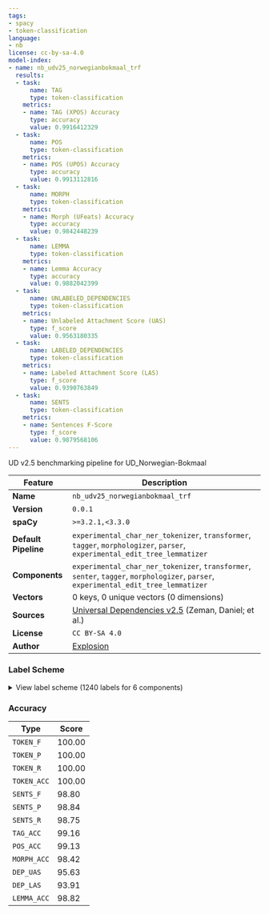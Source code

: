 ```yaml
---
tags:
- spacy
- token-classification
language:
- nb
license: cc-by-sa-4.0
model-index:
- name: nb_udv25_norwegianbokmaal_trf
  results:
  - task:
      name: TAG
      type: token-classification
    metrics:
    - name: TAG (XPOS) Accuracy
      type: accuracy
      value: 0.9916412329
  - task:
      name: POS
      type: token-classification
    metrics:
    - name: POS (UPOS) Accuracy
      type: accuracy
      value: 0.9913112816
  - task:
      name: MORPH
      type: token-classification
    metrics:
    - name: Morph (UFeats) Accuracy
      type: accuracy
      value: 0.9842448239
  - task:
      name: LEMMA
      type: token-classification
    metrics:
    - name: Lemma Accuracy
      type: accuracy
      value: 0.9882042399
  - task:
      name: UNLABELED_DEPENDENCIES
      type: token-classification
    metrics:
    - name: Unlabeled Attachment Score (UAS)
      type: f_score
      value: 0.9563180335
  - task:
      name: LABELED_DEPENDENCIES
      type: token-classification
    metrics:
    - name: Labeled Attachment Score (LAS)
      type: f_score
      value: 0.9390763849
  - task:
      name: SENTS
      type: token-classification
    metrics:
    - name: Sentences F-Score
      type: f_score
      value: 0.9879568106
---
```

UD v2.5 benchmarking pipeline for UD_Norwegian-Bokmaal

| Feature | Description |
| --- | --- |
| **Name** | `nb_udv25_norwegianbokmaal_trf` |
| **Version** | `0.0.1` |
| **spaCy** | `>=3.2.1,<3.3.0` |
| **Default Pipeline** | `experimental_char_ner_tokenizer`, `transformer`, `tagger`, `morphologizer`, `parser`, `experimental_edit_tree_lemmatizer` |
| **Components** | `experimental_char_ner_tokenizer`, `transformer`, `senter`, `tagger`, `morphologizer`, `parser`, `experimental_edit_tree_lemmatizer` |
| **Vectors** | 0 keys, 0 unique vectors (0 dimensions) |
| **Sources** | [Universal Dependencies v2.5](https://lindat.mff.cuni.cz/repository/xmlui/handle/11234/1-3105) (Zeman, Daniel; et al.) |
| **License** | `CC BY-SA 4.0` |
| **Author** | [Explosion](https://explosion.ai) |

### Label Scheme

<details>

<summary>View label scheme (1240 labels for 6 components)</summary>

| Component | Labels |
| --- | --- |
| **`experimental_char_ner_tokenizer`** | `TOKEN` |
| **`senter`** | `I`, `S` |
| **`tagger`** | `ADJ`, `ADP`, `ADV`, `AUX`, `CCONJ`, `DET`, `INTJ`, `NOUN`, `NUM`, `PART`, `PRON`, `PROPN`, `PUNCT`, `SCONJ`, `SYM`, `VERB`, `X` |
| **`morphologizer`** | `Definite=Ind\|Gender=Neut\|Number=Sing\|POS=NOUN`, `POS=CCONJ`, `Definite=Ind\|Gender=Masc\|Number=Sing\|POS=NOUN`, `POS=SCONJ`, `Definite=Def\|Gender=Masc\|Number=Sing\|POS=NOUN`, `Definite=Ind\|Gender=Neut\|Number=Plur\|POS=NOUN`, `POS=PUNCT`, `Mood=Ind\|POS=VERB\|Tense=Past\|VerbForm=Fin`, `POS=ADP`, `Gender=Masc\|Number=Sing\|POS=DET\|PronType=Dem`, `Definite=Def\|Degree=Pos\|Number=Sing\|POS=ADJ`, `POS=PROPN`, `POS=X`, `Mood=Ind\|POS=VERB\|Tense=Pres\|VerbForm=Fin`, `Definite=Def\|Gender=Neut\|Number=Sing\|POS=NOUN`, `POS=PRON\|PronType=Rel`, `Mood=Ind\|POS=AUX\|Tense=Pres\|VerbForm=Fin`, `Definite=Ind\|Gender=Neut\|Number=Sing\|POS=ADJ\|VerbForm=Part`, `Definite=Ind\|Degree=Pos\|Number=Sing\|POS=ADJ`, `Definite=Ind\|Gender=Fem\|Number=Sing\|POS=NOUN`, `Number=Plur\|POS=ADJ\|VerbForm=Part`, `Definite=Ind\|Gender=Fem\|Number=Plur\|POS=NOUN`, `POS=ADV`, `Gender=Neut\|Number=Sing\|POS=PRON\|Person=3\|PronType=Prs`, `Definite=Ind\|Number=Sing\|POS=ADJ\|VerbForm=Part`, `POS=VERB\|VerbForm=Part`, `Definite=Ind\|Gender=Masc\|Number=Plur\|POS=NOUN`, `Definite=Ind\|Degree=Pos\|Gender=Neut\|Number=Sing\|POS=ADJ`, `Degree=Pos\|Number=Plur\|POS=ADJ`, `NumType=Card\|Number=Plur\|POS=NUM`, `Definite=Def\|Gender=Masc\|Number=Plur\|POS=NOUN`, `Case=Acc\|POS=PRON\|PronType=Prs\|Reflex=Yes`, `Case=Gen\|Definite=Ind\|Gender=Neut\|Number=Sing\|POS=NOUN`, `POS=PART`, `POS=VERB\|VerbForm=Inf`, `Case=Nom\|Number=Plur\|POS=PRON\|Person=3\|PronType=Prs`, `Mood=Ind\|POS=AUX\|Tense=Past\|VerbForm=Fin`, `Gender=Fem\|POS=PROPN`, `POS=NOUN`, `Gender=Masc\|POS=PROPN`, `Gender=Neut\|Number=Sing\|POS=DET\|PronType=Dem`, `Gender=Masc\|Number=Sing\|POS=DET\|PronType=Art`, `Case=Gen\|Definite=Def\|Gender=Masc\|Number=Sing\|POS=NOUN`, `Abbr=Yes\|POS=PROPN`, `POS=PART\|Polarity=Neg`, `Number=Plur\|POS=PRON\|Poss=Yes\|PronType=Prs`, `Case=Gen\|Definite=Ind\|Gender=Neut\|Number=Plur\|POS=NOUN`, `Case=Gen\|POS=PROPN`, `Gender=Fem\|Number=Sing\|POS=DET\|PronType=Dem`, `Gender=Masc\|Number=Sing\|POS=PRON\|Poss=Yes\|PronType=Prs`, `Definite=Def\|Degree=Sup\|POS=ADJ`, `Case=Gen\|Gender=Fem\|POS=PROPN`, `Number=Plur\|POS=DET\|PronType=Dem`, `Case=Gen\|Definite=Def\|Gender=Neut\|Number=Sing\|POS=NOUN`, `Definite=Ind\|Degree=Sup\|POS=ADJ`, `Definite=Def\|Gender=Fem\|Number=Plur\|POS=NOUN`, `Gender=Neut\|POS=PROPN`, `Number=Plur\|POS=DET\|PronType=Int`, `Definite=Def\|Gender=Neut\|Number=Plur\|POS=NOUN`, `Definite=Def\|POS=DET\|PronType=Dem`, `Gender=Neut\|Number=Sing\|POS=DET\|PronType=Art`, `Mood=Ind\|POS=VERB\|Tense=Pres\|VerbForm=Fin\|Voice=Pass`, `Abbr=Yes\|Case=Gen\|POS=PROPN`, `Animacy=Hum\|Case=Nom\|Gender=Masc\|Number=Sing\|POS=PRON\|Person=3\|PronType=Prs`, `Degree=Cmp\|POS=ADJ`, `POS=ADJ\|VerbForm=Part`, `Gender=Neut\|Number=Sing\|POS=PRON\|Poss=Yes\|PronType=Prs`, `Abbr=Yes\|POS=ADP`, `Definite=Ind\|Gender=Neut\|Number=Sing\|POS=DET\|PronType=Prs`, `Case=Gen\|Definite=Def\|Gender=Neut\|Number=Plur\|POS=NOUN`, `POS=AUX\|VerbForm=Part`, `POS=PRON\|PronType=Int`, `Gender=Fem\|Number=Sing\|POS=PRON\|Poss=Yes\|PronType=Prs`, `Number=Plur\|POS=PRON\|Person=3\|PronType=Ind,Prs`, `Number=Plur\|POS=DET\|PronType=Ind`, `Degree=Pos\|POS=ADJ`, `Animacy=Hum\|Case=Nom\|Number=Plur\|POS=PRON\|Person=1\|PronType=Prs`, `POS=VERB\|VerbForm=Inf\|Voice=Pass`, `Definite=Ind\|Gender=Fem\|Number=Sing\|POS=DET\|PronType=Dem`, `Gender=Neut\|Number=Sing\|POS=DET\|PronType=Ind`, `Animacy=Hum\|Case=Acc\|Gender=Masc\|Number=Sing\|POS=PRON\|Person=3\|PronType=Prs`, `Animacy=Hum\|Case=Nom\|Number=Sing\|POS=PRON\|Person=1\|PronType=Prs`, `Number=Plur\|POS=DET\|Polarity=Neg\|PronType=Neg`, `NumType=Card\|POS=NUM`, `Gender=Masc\|Number=Sing\|POS=DET\|PronType=Ind`, `POS=DET\|PronType=Prs`, `Gender=Fem\|Number=Sing\|POS=DET\|PronType=Ind`, `Case=Gen\|Gender=Neut\|POS=PROPN`, `Gender=Masc\|Number=Sing\|POS=DET\|Polarity=Neg\|PronType=Neg`, `Definite=Def\|Number=Sing\|POS=ADJ\|VerbForm=Part`, `Gender=Fem,Masc\|Number=Sing\|POS=PRON\|Person=3\|PronType=Prs`, `POS=AUX\|VerbForm=Inf`, `Case=Acc\|Number=Plur\|POS=PRON\|Person=3\|PronType=Prs`, `Case=Gen\|Degree=Pos\|Number=Plur\|POS=ADJ`, `Number=Plur\|POS=DET\|PronType=Tot`, `Case=Gen\|Gender=Masc\|Number=Sing\|POS=DET\|PronType=Dem`, `Number=Plur\|POS=DET\|PronType=Prs`, `POS=SYM`, `Gender=Neut\|NumType=Card\|Number=Sing\|POS=NUM`, `Animacy=Hum\|Case=Nom\|Number=Sing\|POS=PRON\|PronType=Prs`, `Definite=Ind\|Gender=Masc\|Number=Sing\|POS=DET\|PronType=Prs`, `Case=Gen\|Definite=Ind\|Gender=Masc\|Number=Sing\|POS=NOUN`, `Abbr=Yes\|POS=ADV`, `Definite=Ind\|Gender=Neut\|Number=Sing\|POS=DET\|PronType=Dem`, `Gender=Masc\|Number=Sing\|POS=DET\|PronType=Tot`, `Definite=Def\|POS=DET\|PronType=Prs`, `Animacy=Hum\|Case=Nom\|Gender=Fem\|Number=Sing\|POS=PRON\|Person=3\|PronType=Prs`, `Gender=Neut\|POS=NOUN`, `Gender=Neut\|Number=Sing\|POS=DET\|PronType=Int`, `Definite=Def\|NumType=Card\|POS=NUM`, `Mood=Imp\|POS=VERB\|VerbForm=Fin`, `Definite=Ind\|Number=Plur\|POS=NOUN`, `Gender=Neut\|Number=Sing\|POS=DET\|PronType=Tot`, `Gender=Fem\|Number=Sing\|POS=DET\|PronType=Tot`, `Animacy=Hum\|Case=Acc\|Number=Plur\|POS=PRON\|Person=1\|PronType=Prs`, `Gender=Fem,Masc\|Number=Sing\|POS=PRON\|Person=3\|Polarity=Neg\|PronType=Neg,Prs`, `Number=Plur\|POS=PRON\|Person=3\|Polarity=Neg\|PronType=Neg,Prs`, `Definite=Def\|NumType=Card\|Number=Sing\|POS=NUM`, `Gender=Masc\|NumType=Card\|Number=Sing\|POS=NUM`, `Definite=Ind\|Gender=Masc\|Number=Sing\|POS=DET\|PronType=Dem`, `Case=Gen\|Definite=Def\|Gender=Fem\|Number=Plur\|POS=NOUN`, `Case=Gen\|Gender=Neut\|Number=Sing\|POS=DET\|PronType=Dem`, `Animacy=Hum\|Number=Sing\|POS=PRON\|PronType=Art,Prs`, `Mood=Imp\|POS=AUX\|VerbForm=Fin`, `Number=Plur\|POS=PRON\|Person=3\|PronType=Prs,Tot`, `Number=Plur\|POS=ADJ`, `Gender=Masc\|POS=NOUN`, `Abbr=Yes\|POS=NOUN`, `Case=Gen\|Definite=Ind\|Gender=Masc\|Number=Plur\|POS=NOUN`, `Gender=Neut\|Number=Sing\|POS=PRON\|Person=3\|PronType=Ind,Prs`, `POS=INTJ`, `Animacy=Hum\|Case=Nom\|Number=Sing\|POS=PRON\|Person=2\|PronType=Prs`, `Animacy=Hum\|Case=Acc\|Number=Sing\|POS=PRON\|Person=1\|PronType=Prs`, `Case=Gen\|Definite=Def\|Gender=Masc\|Number=Plur\|POS=NOUN`, `POS=ADJ`, `Animacy=Hum\|Case=Acc\|Gender=Fem\|Number=Sing\|POS=PRON\|Person=3\|PronType=Prs`, `Animacy=Hum\|Case=Acc\|Number=Sing\|POS=PRON\|Person=2\|PronType=Prs`, `Definite=Def\|Gender=Fem\|Number=Sing\|POS=NOUN`, `Number=Sing\|POS=PRON\|Polarity=Neg\|PronType=Neg`, `Case=Gen\|POS=NOUN`, `Definite=Ind\|Number=Sing\|POS=ADJ`, `Case=Gen\|Gender=Masc\|POS=PROPN`, `Animacy=Hum\|Number=Plur\|POS=PRON\|PronType=Rcp`, `Case=Gen\|Definite=Ind\|Gender=Fem\|Number=Sing\|POS=NOUN`, `Number=Plur\|POS=PRON\|Person=3\|PronType=Prs`, `Gender=Fem,Masc\|Number=Sing\|POS=PRON\|Person=3\|PronType=Ind,Prs`, `Definite=Ind\|Gender=Fem\|Number=Sing\|POS=DET\|PronType=Prs`, `Case=Gen\|Definite=Def\|Gender=Fem\|Number=Sing\|POS=NOUN`, `Gender=Fem\|Number=Sing\|POS=DET\|PronType=Art`, `Case=Gen\|Definite=Def\|Degree=Pos\|Number=Sing\|POS=ADJ`, `Gender=Masc\|Number=Sing\|POS=DET\|PronType=Int`, `NumType=Card\|Number=Sing\|POS=NUM`, `Animacy=Hum\|Case=Acc\|Number=Plur\|POS=PRON\|Person=2\|PronType=Prs`, `Animacy=Hum\|Case=Nom\|Number=Plur\|POS=PRON\|Person=2\|PronType=Prs`, `Case=Gen\|Definite=Ind\|Degree=Pos\|Gender=Neut\|Number=Sing\|POS=ADJ`, `Degree=Sup\|POS=ADJ`, `Animacy=Hum\|POS=PRON\|PronType=Int`, `POS=DET\|PronType=Ind`, `Definite=Def\|Number=Sing\|POS=DET\|PronType=Dem`, `Gender=Fem\|POS=NOUN`, `Case=Gen\|Number=Plur\|POS=DET\|PronType=Dem`, `Gender=Fem,Masc\|Number=Sing\|POS=PRON\|Person=3\|PronType=Prs,Tot`, `Case=Gen\|Definite=Ind\|Gender=Fem\|Number=Plur\|POS=NOUN`, `Gender=Neut\|Number=Sing\|POS=DET\|Polarity=Neg\|PronType=Neg`, `Number=Plur\|POS=NOUN`, `POS=PRON\|PronType=Prs`, `Case=Gen\|Definite=Ind\|Degree=Pos\|Number=Sing\|POS=ADJ`, `Definite=Ind\|Number=Sing\|POS=VERB\|VerbForm=Part`, `Case=Gen\|Definite=Def\|Number=Sing\|POS=ADJ\|VerbForm=Part`, `Mood=Ind\|POS=VERB\|Tense=Past\|VerbForm=Fin\|Voice=Pass`, `Gender=Neut\|Number=Sing\|POS=DET\|PronType=Dem,Ind`, `Animacy=Hum\|POS=PRON\|Poss=Yes\|PronType=Int`, `Abbr=Yes\|POS=ADJ`, `Case=Gen\|Gender=Masc\|Number=Sing\|POS=DET\|PronType=Art`, `Abbr=Yes\|Definite=Def,Ind\|Gender=Masc\|Number=Sing\|POS=NOUN`, `Case=Gen\|Gender=Fem\|Number=Sing\|POS=DET\|PronType=Dem`, `Number=Plur\|POS=PRON\|Poss=Yes\|PronType=Rcp`, `Definite=Ind\|Degree=Pos\|POS=ADJ`, `Number=Plur\|POS=DET\|PronType=Art`, `Case=Gen\|NumType=Card\|Number=Plur\|POS=NUM`, `Abbr=Yes\|Definite=Def,Ind\|Gender=Neut\|Number=Plur,Sing\|POS=NOUN`, `Case=Gen\|Number=Plur\|POS=DET\|PronType=Tot`, `Abbr=Yes\|Definite=Def,Ind\|Gender=Masc\|Number=Plur,Sing\|POS=NOUN`, `Gender=Fem\|Number=Sing\|POS=DET\|PronType=Int`, `Definite=Ind\|Gender=Neut\|Number=Sing\|POS=ADJ`, `Case=Gen\|Definite=Ind\|Gender=Masc\|Number=Sing\|POS=DET\|PronType=Dem`, `Gender=Fem\|Number=Sing\|POS=DET\|PronType=Prs`, `Animacy=Hum\|Case=Gen,Nom\|Number=Sing\|POS=PRON\|PronType=Art,Prs`, `Definite=Def\|Degree=Pos\|Gender=Masc\|Number=Sing\|POS=ADJ`, `Animacy=Hum\|Case=Gen\|Number=Sing\|POS=PRON\|PronType=Art,Prs`, `Gender=Fem\|NumType=Card\|Number=Sing\|POS=NUM`, `Definite=Ind\|Gender=Masc\|POS=NOUN`, `Definite=Def\|Number=Plur\|POS=NOUN`, `Number=Sing\|POS=ADJ\|VerbForm=Part`, `Definite=Ind\|Gender=Masc\|Number=Sing\|POS=ADJ\|VerbForm=Part`, `Abbr=Yes\|Gender=Masc\|POS=NOUN`, `Abbr=Yes\|Case=Gen\|POS=NOUN`, `Abbr=Yes\|Mood=Ind\|POS=VERB\|Tense=Pres\|VerbForm=Fin`, `Abbr=Yes\|Degree=Pos\|POS=ADJ`, `Case=Gen\|Gender=Fem\|POS=NOUN`, `Case=Gen\|Degree=Cmp\|POS=ADJ`, `Definite=Ind\|Degree=Pos\|Gender=Masc\|Number=Sing\|POS=ADJ`, `Gender=Masc\|Number=Sing\|POS=NOUN` |
| **`parser`** | `ROOT`, `acl`, `acl:cleft`, `acl:relcl`, `advcl`, `advmod`, `amod`, `appos`, `aux`, `aux:pass`, `case`, `cc`, `ccomp`, `compound`, `compound:prt`, `conj`, `cop`, `csubj`, `dep`, `det`, `discourse`, `expl`, `flat:foreign`, `flat:name`, `iobj`, `mark`, `nmod`, `nsubj`, `nsubj:pass`, `nummod`, `obj`, `obl`, `orphan`, `parataxis`, `punct`, `reparandum`, `xcomp` |
| **`experimental_edit_tree_lemmatizer`** | `1`, `2`, `4`, `6`, `8`, `10`, `12`, `14`, `16`, `18`, `20`, `22`, `24`, `26`, `28`, `32`, `34`, `36`, `38`, `40`, `42`, `44`, `47`, `49`, `51`, `52`, `54`, `56`, `58`, `59`, `60`, `62`, `64`, `65`, `67`, `69`, `70`, `71`, `73`, `75`, `78`, `81`, `83`, `87`, `89`, `93`, `96`, `98`, `99`, `100`, `102`, `104`, `106`, `110`, `112`, `115`, `116`, `118`, `120`, `122`, `124`, `128`, `131`, `133`, `135`, `137`, `140`, `142`, `143`, `144`, `145`, `147`, `149`, `151`, `153`, `154`, `156`, `158`, `159`, `162`, `165`, `166`, `168`, `169`, `171`, `173`, `175`, `177`, `179`, `180`, `182`, `184`, `185`, `186`, `187`, `189`, `190`, `192`, `193`, `194`, `195`, `198`, `199`, `201`, `203`, `204`, `207`, `209`, `211`, `214`, `217`, `218`, `219`, `220`, `223`, `225`, `227`, `228`, `229`, `231`, `232`, `233`, `235`, `236`, `239`, `240`, `243`, `246`, `248`, `249`, `250`, `251`, `254`, `257`, `259`, `261`, `263`, `266`, `267`, `270`, `272`, `274`, `275`, `276`, `279`, `282`, `283`, `284`, `285`, `286`, `289`, `290`, `291`, `292`, `294`, `298`, `302`, `304`, `305`, `306`, `309`, `310`, `311`, `314`, `315`, `316`, `317`, `319`, `320`, `322`, `46`, `324`, `326`, `327`, `329`, `330`, `331`, `332`, `334`, `335`, `336`, `337`, `339`, `340`, `341`, `343`, `344`, `346`, `348`, `349`, `352`, `353`, `354`, `356`, `357`, `358`, `359`, `361`, `363`, `364`, `365`, `367`, `369`, `372`, `374`, `375`, `376`, `377`, `378`, `380`, `381`, `384`, `385`, `387`, `389`, `391`, `394`, `396`, `397`, `400`, `403`, `405`, `406`, `408`, `409`, `410`, `411`, `413`, `415`, `416`, `418`, `420`, `422`, `423`, `424`, `426`, `428`, `429`, `431`, `432`, `433`, `434`, `435`, `437`, `438`, `440`, `442`, `445`, `446`, `448`, `449`, `450`, `451`, `452`, `453`, `456`, `458`, `459`, `460`, `461`, `462`, `465`, `466`, `468`, `469`, `471`, `474`, `475`, `476`, `477`, `479`, `480`, `482`, `485`, `486`, `488`, `489`, `491`, `492`, `493`, `494`, `495`, `497`, `498`, `499`, `500`, `502`, `503`, `504`, `505`, `506`, `507`, `509`, `510`, `511`, `513`, `517`, `518`, `519`, `521`, `522`, `525`, `526`, `528`, `529`, `533`, `537`, `539`, `541`, `543`, `545`, `546`, `547`, `549`, `550`, `552`, `553`, `554`, `555`, `557`, `558`, `559`, `560`, `561`, `562`, `563`, `564`, `566`, `568`, `570`, `574`, `575`, `576`, `577`, `579`, `581`, `582`, `583`, `585`, `586`, `587`, `589`, `590`, `591`, `593`, `595`, `597`, `599`, `602`, `603`, `604`, `605`, `607`, `608`, `610`, `611`, `612`, `614`, `616`, `617`, `619`, `620`, `621`, `624`, `626`, `628`, `630`, `632`, `635`, `636`, `639`, `640`, `642`, `645`, `647`, `650`, `651`, `652`, `655`, `657`, `658`, `659`, `661`, `662`, `663`, `664`, `665`, `666`, `667`, `668`, `669`, `670`, `672`, `673`, `676`, `677`, `678`, `681`, `682`, `683`, `684`, `686`, `687`, `688`, `690`, `692`, `693`, `694`, `695`, `697`, `698`, `699`, `700`, `701`, `702`, `704`, `705`, `707`, `709`, `710`, `711`, `712`, `713`, `714`, `715`, `716`, `717`, `719`, `721`, `723`, `726`, `728`, `729`, `730`, `731`, `732`, `733`, `734`, `736`, `737`, `738`, `739`, `741`, `742`, `743`, `745`, `746`, `747`, `748`, `749`, `750`, `751`, `753`, `754`, `757`, `759`, `760`, `761`, `762`, `763`, `765`, `767`, `768`, `770`, `771`, `772`, `773`, `775`, `777`, `778`, `779`, `780`, `781`, `783`, `784`, `785`, `786`, `787`, `788`, `789`, `790`, `791`, `792`, `795`, `798`, `799`, `801`, `802`, `803`, `805`, `806`, `809`, `811`, `812`, `814`, `815`, `816`, `817`, `818`, `820`, `822`, `823`, `824`, `825`, `826`, `827`, `828`, `829`, `830`, `832`, `833`, `836`, `838`, `839`, `840`, `841`, `843`, `844`, `845`, `846`, `847`, `848`, `850`, `851`, `852`, `853`, `854`, `855`, `857`, `858`, `859`, `860`, `862`, `864`, `865`, `868`, `869`, `870`, `871`, `872`, `873`, `874`, `876`, `877`, `878`, `881`, `883`, `884`, `885`, `886`, `887`, `888`, `889`, `890`, `892`, `893`, `894`, `896`, `897`, `898`, `899`, `901`, `902`, `905`, `908`, `911`, `912`, `913`, `915`, `916`, `917`, `918`, `919`, `920`, `921`, `925`, `927`, `928`, `929`, `930`, `932`, `936`, `937`, `938`, `940`, `941`, `943`, `944`, `947`, `948`, `950`, `952`, `953`, `955`, `957`, `959`, `962`, `964`, `966`, `967`, `968`, `969`, `971`, `972`, `973`, `974`, `977`, `978`, `117`, `41`, `979`, `980`, `981`, `982`, `983`, `985`, `988`, `989`, `990`, `992`, `994`, `995`, `996`, `998`, `999`, `1000`, `1001`, `1002`, `1003`, `1004`, `1007`, `1009`, `1010`, `1011`, `1012`, `1013`, `1014`, `1015`, `1016`, `1017`, `1018`, `1019`, `1020`, `1021`, `1022`, `1023`, `1024`, `1025`, `1026`, `1029`, `1031`, `1035`, `1037`, `1039`, `1040`, `1041`, `1043`, `1044`, `1045`, `1048`, `1049`, `1050`, `1051`, `1053`, `1056`, `1058`, `1059`, `1060`, `1061`, `1064`, `1066`, `1068`, `1070`, `1071`, `1072`, `1075`, `1078`, `1079`, `1080`, `1081`, `1084`, `1085`, `1088`, `1090`, `1093`, `1095`, `1099`, `1102`, `1103`, `1105`, `1106`, `1107`, `1109`, `1110`, `1111`, `1113`, `1115`, `1116`, `1121`, `1123`, `1124`, `1126`, `1128`, `1129`, `1130`, `1131`, `1133`, `1134`, `1136`, `1137`, `1138`, `1139`, `1141`, `1143`, `1144`, `1145`, `1147`, `1148`, `1149`, `1150`, `1151`, `1153`, `1154`, `1156`, `1157`, `1158`, `1162`, `1163`, `1165`, `1166`, `1167`, `1168`, `1169`, `1170`, `1171`, `1172`, `1173`, `1174`, `1175`, `1176`, `1030`, `1179`, `1180`, `1182`, `1184`, `1185`, `1186`, `1187`, `1188`, `1189`, `1190`, `1191`, `1192`, `1193`, `1195`, `1198`, `1199`, `1201`, `1202`, `1204`, `1205`, `1206`, `1207`, `1211`, `1213`, `1214`, `1216`, `1219`, `1220`, `1221`, `1222`, `1223`, `1224`, `1225`, `1226`, `1228`, `1230`, `1232`, `1234`, `1235`, `1238`, `1239`, `1240`, `1241`, `1242`, `1244`, `1247`, `1248`, `1249`, `1250`, `1251`, `1253`, `1254`, `1255`, `1256`, `1257`, `1258`, `1259`, `1262`, `1263`, `1265`, `1267`, `515`, `1268`, `1269`, `1271`, `1273`, `1274`, `1275`, `1276`, `1277`, `1279`, `1280`, `1282`, `1283`, `1284`, `1285`, `1287`, `1289`, `1291`, `1292`, `1294`, `1297`, `1298`, `1299`, `1302`, `1303`, `1305`, `1307`, `1308`, `1309`, `1311`, `1312`, `1313`, `1314`, `1315`, `1316`, `1317`, `1318`, `1320`, `1321`, `1322`, `1324`, `1325`, `1326`, `1329`, `1331`, `1334`, `1336`, `1337`, `1340`, `1341`, `1342`, `1343`, `1346`, `1348`, `1349`, `1350`, `1352`, `1353`, `1355`, `1357`, `1358`, `1359`, `1361`, `965`, `1362`, `1363`, `1364`, `1366`, `1369`, `1370`, `1371`, `1372`, `1373`, `1375`, `1376`, `1377`, `1379`, `1381`, `1382`, `1383`, `1385`, `1387`, `1388`, `1390`, `1392`, `1393`, `1394`, `1395`, `1396`, `1397`, `1398`, `1399`, `1400`, `1402`, `1403`, `1405`, `1406`, `1407`, `1409`, `1411`, `1412`, `1413`, `1414`, `1418`, `1419`, `1420`, `1421`, `1423`, `1424`, `1425`, `1427`, `1428`, `1429`, `1430`, `1432`, `1433`, `1435`, `1437`, `1438`, `1441`, `1442`, `1444`, `1446`, `1447`, `1449`, `1453`, `1455`, `1457`, `1458`, `1460`, `1462`, `1463`, `1464`, `1466`, `1469`, `1470`, `1471`, `1473`, `1475`, `1476`, `1477`, `1478`, `1479`, `1482`, `1483`, `1484`, `1486`, `1487`, `1489`, `1491`, `1493`, `1494`, `1495`, `1496`, `1497`, `1498`, `1499`, `1500`, `1501`, `1502`, `1503`, `1504`, `1506`, `1507`, `1508`, `1510`, `1511`, `1512`, `1513`, `1516`, `1517`, `1518`, `1519`, `1520`, `1521`, `1522`, `1523`, `849` |

</details>

### Accuracy

| Type | Score |
| --- | --- |
| `TOKEN_F` | 100.00 |
| `TOKEN_P` | 100.00 |
| `TOKEN_R` | 100.00 |
| `TOKEN_ACC` | 100.00 |
| `SENTS_F` | 98.80 |
| `SENTS_P` | 98.84 |
| `SENTS_R` | 98.75 |
| `TAG_ACC` | 99.16 |
| `POS_ACC` | 99.13 |
| `MORPH_ACC` | 98.42 |
| `DEP_UAS` | 95.63 |
| `DEP_LAS` | 93.91 |
| `LEMMA_ACC` | 98.82 |